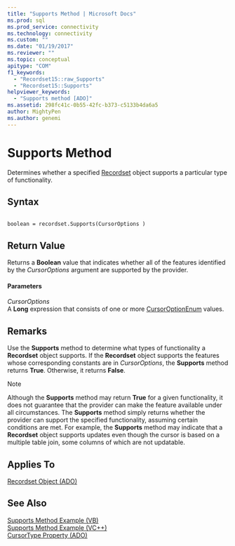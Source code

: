 ```yaml
---
title: "Supports Method | Microsoft Docs"
ms.prod: sql
ms.prod_service: connectivity
ms.technology: connectivity
ms.custom: ""
ms.date: "01/19/2017"
ms.reviewer: ""
ms.topic: conceptual
apitype: "COM"
f1_keywords: 
  - "Recordset15::raw_Supports"
  - "Recordset15::Supports"
helpviewer_keywords: 
  - "Supports method [ADO]"
ms.assetid: 298fc41c-0b55-42fc-b373-c5133b4da6a5
author: MightyPen
ms.author: genemi
---
```

# Supports Method
Determines whether a specified [Recordset](../../../ado/reference/ado-api/recordset-object-ado.md) object supports a particular type of functionality.  
  
## Syntax  
  
```  
  
boolean = recordset.Supports(CursorOptions )  
```  
  
## Return Value  
 Returns a **Boolean** value that indicates whether all of the features identified by the *CursorOptions* argument are supported by the provider.  
  
#### Parameters  
 *CursorOptions*  
 A **Long** expression that consists of one or more [CursorOptionEnum](../../../ado/reference/ado-api/cursoroptionenum.md) values.  
  
## Remarks  
 Use the **Supports** method to determine what types of functionality a **Recordset** object supports. If the **Recordset** object supports the features whose corresponding constants are in *CursorOptions*, the **Supports** method returns **True**. Otherwise, it returns **False**.  
  
> [!NOTE]
>  Although the **Supports** method may return **True** for a given functionality, it does not guarantee that the provider can make the feature available under all circumstances. The **Supports** method simply returns whether the provider can support the specified functionality, assuming certain conditions are met. For example, the **Supports** method may indicate that a **Recordset** object supports updates even though the cursor is based on a multiple table join, some columns of which are not updatable.  
  
## Applies To  
 [Recordset Object (ADO)](../../../ado/reference/ado-api/recordset-object-ado.md)  
  
## See Also  
 [Supports Method Example (VB)](../../../ado/reference/ado-api/supports-method-example-vb.md)   
 [Supports Method Example (VC++)](../../../ado/reference/ado-api/supports-method-example-vc.md)   
 [CursorType Property (ADO)](../../../ado/reference/ado-api/cursortype-property-ado.md)
